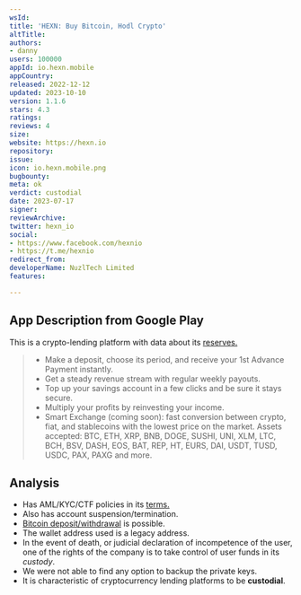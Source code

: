 ```yaml
---
wsId: 
title: 'HEXN: Buy Bitcoin, Hodl Crypto'
altTitle: 
authors:
- danny
users: 100000
appId: io.hexn.mobile
appCountry: 
released: 2022-12-12
updated: 2023-10-10
version: 1.1.6
stars: 4.3
ratings: 
reviews: 4
size: 
website: https://hexn.io
repository: 
issue: 
icon: io.hexn.mobile.png
bugbounty: 
meta: ok
verdict: custodial
date: 2023-07-17
signer: 
reviewArchive: 
twitter: hexn_io
social:
- https://www.facebook.com/hexnio
- https://t.me/hexnio
redirect_from: 
developerName: NuzlTech Limited
features: 

---
```


## App Description from Google Play

This is a crypto-lending platform with data about its [reserves.](https://hexn.io/proof-of-reserves)

> - Make a deposit, choose its period, and receive your 1st Advance Payment instantly.
> - Get a steady revenue stream with regular weekly payouts.
> - Top up your savings account in a few clicks and be sure it stays secure.
> - Multiply your profits by reinvesting your income.
> - Smart Exchange (coming soon): fast conversion between crypto, fiat, and stablecoins with the lowest price on the market. Assets accepted: BTC, ETH, XRP, BNB, DOGE, SUSHI, UNI, XLM, LTC, BCH, BSV, DASH, EOS, BAT, REP, HT, EURS, DAI, USDT, TUSD, USDC, PAX, PAXG and more.

## Analysis

- Has AML/KYC/CTF policies in its [terms.](https://hexn.io/terms-conditions)
- Also has account suspension/termination.
- [Bitcoin deposit/withdrawal](https://hexn.io/faq/how-to-make-a-deposit-150000008487) is possible.
- The wallet address used is a legacy address.
- In the event of death, or judicial declaration of incompetence of the user, one of the rights of the company is to take control of user funds in its *custody*.
- We were not able to find any option to backup the private keys.
- It is characteristic of cryptocurrency lending platforms to be **custodial**.
